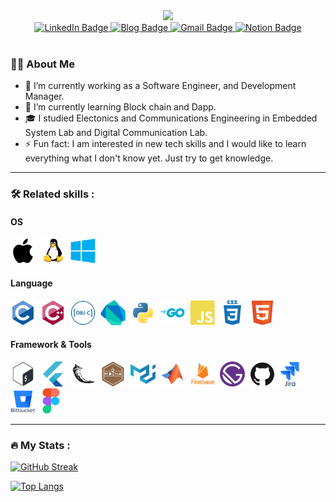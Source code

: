 <div id="header" align="center">
  <img src="https://media4.giphy.com/media/QWawolwel5mTnhJ9gH/giphy.gif?cid=790b7611b396e4288bef7208a84966cdaad04387d00f9d15&rid=giphy.gif" width="200"/>
</div>
<!-- https://giphy.com/stickers/JetBrains-happy-cartoon-hand-QWawolwel5mTnhJ9gH -->

<div id="badges" align="center">
  <a href="https://www.linkedin.com/in/yerin-hong-98b873143/" target="_blank">
    <img src="https://img.shields.io/badge/LinkedIn-blue?style=for-the-badge&logo=linkedin&logoColor=white" alt="LinkedIn Badge"/>
  </a>
  <a href="https://engelin.github.io/" target="_blank">
    <img src="https://img.shields.io/badge/Tech_Blog-DD0B78?style=for-the-badge&logo=GitHub%20Sponsors&logoColor=white" alt="Blog Badge"/>
  </a>
  <a href="mailto:yerinhong0927@gmail.com" target="_blank">
    <img src="https://img.shields.io/badge/yerinhong-EA4335?style=for-the-badge&logo=Gmail&logoColor=white" alt="Gmail Badge"/>
  </a>
  <a href="https://url.kr/edrtkv" target="_blank">
    <img src="https://img.shields.io/badge/Who_Am_I-white?style=for-the-badge&logo=Notion&logoColor=black" alt="Notion Badge"/>
  </a>
</div>

<div align="center">
  <img src="https://komarev.com/ghpvc/?username=engelin&style=flat-square&color=blue" alt=""/>
</div>


### :woman_technologist: About Me 
- 🔭 I’m currently working as a Software Engineer, and Development Manager.
- 🌱 I’m currently learning Block chain and Dapp.
- 🎓 I studied Electonics and Communications Engineering in Embedded System Lab and Digital Communication Lab. 
- ⚡ Fun fact: I am interested in new tech skills and I would like to learn everything what I don't know yet. Just try to get knowledge.
---

### :hammer_and_wrench: Related skills :
#### OS
<div>
  <img src="https://github.com/devicons/devicon/blob/master/icons/apple/apple-original.svg" title="macOS" alt="macOS" width="40" height="40"/>&nbsp;
  <img src="https://github.com/devicons/devicon/blob/master/icons/linux/linux-original.svg" title="linux" alt="linux" width="40" height="40"/>&nbsp;
  <img src="https://github.com/devicons/devicon/blob/master/icons/windows8/windows8-original.svg" title="windows" alt="windows" width="40" height="40"/>&nbsp;
</div>

#### Language
<div>
  <img src="https://github.com/devicons/devicon/blob/master/icons/c/c-original.svg" title="c" alt="c" width="40" height="40"/>&nbsp;
  <img src="https://github.com/devicons/devicon/blob/master/icons/cplusplus/cplusplus-original.svg" title="cpp" alt="cpp" width="40" height="40"/>&nbsp;
  <img src="https://github.com/devicons/devicon/blob/master/icons/objectivec/objectivec-plain.svg" title="objectivec" alt="objectivec" width="40" height="40"/>&nbsp;
  <img src="https://github.com/devicons/devicon/blob/master/icons/dart/dart-original.svg" title="dart" alt="dart" width="40" height="40"/>&nbsp;
  <img src="https://github.com/devicons/devicon/blob/master/icons/python/python-original.svg" title="python" alt="python" width="40" height="40"/>&nbsp;
  <img src="https://github.com/devicons/devicon/blob/master/icons/go/go-original-wordmark.svg" title="go" alt="go" width="40" height="40"/>&nbsp;
  <img src="https://github.com/devicons/devicon/blob/master/icons/javascript/javascript-plain.svg" title="javascript" alt="javascript" width="40" height="40"/>&nbsp;
  <img src="https://github.com/devicons/devicon/blob/master/icons/css3/css3-plain-wordmark.svg"  title="CSS3" alt="CSS" width="40" height="40"/>&nbsp;
  <img src="https://github.com/devicons/devicon/blob/master/icons/html5/html5-original.svg" title="HTML5" alt="HTML" width="40" height="40"/>&nbsp;
</div>

#### Framework & Tools
<div>
  <img src="https://github.com/devicons/devicon/blob/master/icons/bash/bash-original.svg" title="bash" alt="bash" width="40" height="40"/>&nbsp;
  <img src="https://github.com/devicons/devicon/blob/master/icons/flutter/flutter-original.svg" title="Flutter" alt="Flutter" width="40" height="40"/>&nbsp;
  <img src="https://github.com/devicons/devicon/blob/master/icons/flask/flask-original.svg" title="Flask" alt="Flask" width="40" height="40"/>&nbsp;
  <img src="https://github.com/devicons/devicon/blob/master/icons/mocha/mocha-plain.svg" title="Mocha" alt="Mocha" width="40" height="40"/>&nbsp;
  <img src="https://github.com/devicons/devicon/blob/master/icons/materialui/materialui-original.svg" title="Material UI" alt="Material UI" width="40" height="40"/>&nbsp;
  <img src="https://github.com/devicons/devicon/blob/master/icons/matlab/matlab-original.svg" title="Material UI" alt="Material UI" width="40" height="40"/>&nbsp;
  <img src="https://github.com/devicons/devicon/blob/master/icons/firebase/firebase-plain-wordmark.svg" title="Firebase" alt="Firebase" width="40" height="40"/>&nbsp;
  <img src="https://github.com/devicons/devicon/blob/master/icons/gatsby/gatsby-original.svg" title="Gatsby"  alt="Gatsby" width="40" height="40"/>&nbsp;
  <img src="https://github.com/devicons/devicon/blob/master/icons/github/github-original.svg" title="Github" alt="Github" width="40" height="40"/>
  <img src="https://github.com/devicons/devicon/blob/master/icons/jira/jira-original-wordmark.svg" title="Jira" alt="Jira" width="40" height="40"/>
  <img src="https://github.com/devicons/devicon/blob/master/icons/bitbucket/bitbucket-original-wordmark.svg" title="Bitbucket" alt="Bitbucket" width="40" height="40"/>
  <img src="https://github.com/devicons/devicon/blob/master/icons/figma/figma-original.svg" title="Figma"  alt="Figma" width="40" height="40"/>&nbsp;
</div>

---

### :fire: My Stats :

[![GitHub Streak](http://github-readme-streak-stats.herokuapp.com?user=engelin&theme=dark&background=000000)](https://git.io/streak-stats)

[![Top Langs](https://github-readme-stats.vercel.app/api/top-langs/?username=engelin&layout=compact&theme=vision-friendly-dark)](https://github.com/anuraghazra/github-readme-stats)
